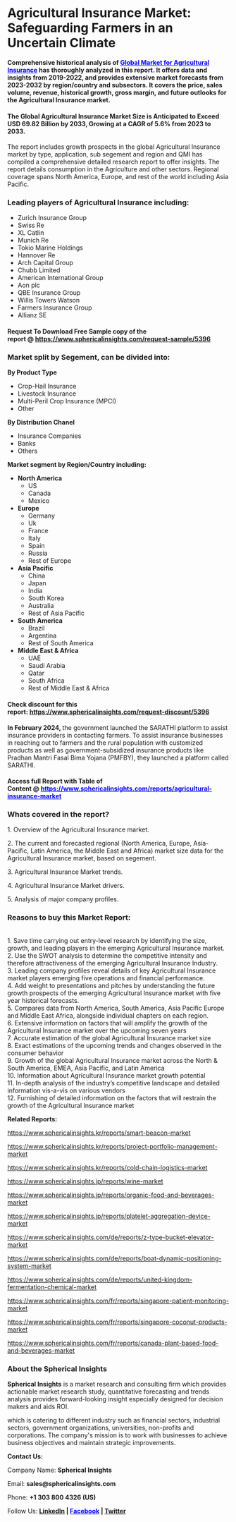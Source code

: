 <h1>Agricultural Insurance Market: Safeguarding Farmers in an Uncertain Climate</h1>
<div class="content-body__detail">
<section id="section_0" class="entry fr-view">
<p><strong>Comprehensive historical analysis of&nbsp;<span style="color: #0000ff;"><a style="color: #0000ff;" href="https://www.sphericalinsights.com/reports/agricultural-insurance-market" target="_blank" rel="noopener">Global Market for Agricultural Insurance</a></span>&nbsp;has thoroughly analyzed in this report. It offers data and insights from 2019-2022, and provides extensive market forecasts from 2023-2032 by region/country and subsectors. It covers the price, sales volume, revenue, historical growth, gross margin, and future outlooks for the Agricultural Insurance market.</strong></p>
<h4><strong>The Global Agricultural Insurance Market Size is Anticipated to Exceed USD 69.82 Billion by 2033, Growing at a CAGR of 5.6% from 2023 to 2033.</strong></h4>
<p>The report includes growth prospects in the global Agricultural Insurance market by type, application, sub segement and region and QMI has compiled a comprehensive detailed research report to offer insights. The report details consumption in the Agriculture and other sectors. Regional coverage spans North America, Europe, and rest of the world including Asia Pacific.</p>
<h3><strong>Leading players of Agricultural Insurance including:</strong></h3>
<ul>
<li>Zurich Insurance Group</li>
<li>Swiss Re</li>
<li>XL Catlin</li>
<li>Munich Re</li>
<li>Tokio Marine Holdings</li>
<li>Hannover Re</li>
<li>Arch Capital Group</li>
<li>Chubb Limited</li>
<li>American International Group</li>
<li>Aon plc</li>
<li>QBE Insurance Group</li>
<li>Willis Towers Watson</li>
<li>Farmers Insurance Group</li>
<li>Allianz SE</li>
</ul>
<h4>Request To Download Free Sample copy of the report&nbsp;@&nbsp;<a href="https://www.sphericalinsights.com/request-sample/5396" target="_blank" rel="noopener">https://www.sphericalinsights.com/request-sample/5396</a></h4>
<h3><strong>Market split by Segement, can be divided into:</strong></h3>
<p><strong>By Product Type</strong></p>
<ul>
<li>Crop-Hail Insurance</li>
<li>Livestock Insurance</li>
<li>Multi-Peril Crop Insurance (MPCI)</li>
<li>Other</li>
</ul>
<p><strong>By Distribution Chanel</strong></p>
<ul>
<li>Insurance Companies</li>
<li>Banks</li>
<li>Others</li>
</ul>
<p><strong>Market segment by Region/Country including:</strong></p>
<ul>
<li><strong>North America</strong>
<ul>
<li>US</li>
<li>Canada</li>
<li>Mexico</li>
</ul>
</li>
<li><strong>Europe</strong>
<ul>
<li>Germany</li>
<li>Uk</li>
<li>France</li>
<li>Italy</li>
<li>Spain</li>
<li>Russia</li>
<li>Rest of Europe</li>
</ul>
</li>
<li><strong>Asia Pacific</strong>
<ul>
<li>China</li>
<li>Japan</li>
<li>India</li>
<li>South Korea</li>
<li>Australia</li>
<li>Rest of Asia Pacific</li>
</ul>
</li>
<li><strong>South America</strong>
<ul>
<li>Brazil</li>
<li>Argentina</li>
<li>Rest of South America</li>
</ul>
</li>
<li><strong>Middle East &amp; Africa</strong>
<ul>
<li>UAE</li>
<li>Saudi Arabia</li>
<li>Qatar</li>
<li>South Africa</li>
<li>Rest of Middle East &amp; Africa</li>
</ul>
</li>
</ul>
<h4>Check discount for this report:&nbsp;<a href="https://www.sphericalinsights.com/request-discount/5396" target="_blank" rel="noopener">https://www.sphericalinsights.com/request-discount/5396</a></h4>
<p><strong>In February 2024,&nbsp;</strong>the&nbsp;government launched the SARATHI platform to assist insurance providers in contacting farmers. To assist insurance businesses in reaching out to farmers and the rural population with customized products as well as government-subsidized insurance products like Pradhan Mantri Fasal Bima Yojana (PMFBY), they launched a platform called SARATHI.</p>
<h4>Access full Report with Table of Content&nbsp;@&nbsp;<span style="color: #0000ff;"><a style="color: #0000ff;" href="https://www.sphericalinsights.com/reports/agricultural-insurance-market" target="_blank" rel="noopener">https://www.sphericalinsights.com/reports/agricultural-insurance-market</a></span></h4>
<h3><strong>Whats covered in the report?</strong></h3>
<p>1. Overview of the Agricultural Insurance market.</p>
<p>2. The current and forecasted regional (North America, Europe, Asia-Pacific, Latin America, the Middle East and Africa) market size data for the Agricultural Insurance market, based on segement.</p>
<p>3. Agricultural Insurance Market trends.</p>
<p>4. Agricultural Insurance Market drivers.</p>
<p>5. Analysis of major company profiles.</p>
<h3><strong>Reasons to buy this Market Report:</strong></h3>
<p><br />1. Save time carrying out entry-level research by identifying the size, growth, and leading players in the emerging Agricultural Insurance market.<br />2. Use the SWOT analysis to determine the competitive intensity and therefore attractiveness of the emerging Agricultural Insurance Industry.<br />3. Leading company profiles reveal details of key Agricultural Insurance market players emerging five operations and financial performance.<br />4. Add weight to presentations and pitches by understanding the future growth prospects of the emerging Agricultural Insurance market with five year historical forecasts.<br />5. Compares data from North America, South America, Asia Pacific Europe and Middle East Africa, alongside individual chapters on each region.<br />6. Extensive information on factors that will amplify the growth of the Agricultural Insurance market over the upcoming seven years<br />7. Accurate estimation of the global Agricultural Insurance market size<br />8. Exact estimations of the upcoming trends and changes observed in the consumer behavior<br />9. Growth of the global Agricultural Insurance market across the North &amp; South America, EMEA, Asia Pacific, and Latin America<br />10. Information about Agricultural Insurance market growth potential<br />11. In-depth analysis of the industry&rsquo;s competitive landscape and detailed information vis-a-vis on various vendors<br />12. Furnishing of detailed information on the factors that will restrain the growth of the Agricultural Insurance market</p>
<p><strong>Related Reports:&nbsp;</strong></p>
<p><a href="https://www.sphericalinsights.kr/reports/smart-beacon-market">https://www.sphericalinsights.kr/reports/smart-beacon-market</a></p>
<p><a href="https://www.sphericalinsights.kr/reports/project-portfolio-management-market">https://www.sphericalinsights.kr/reports/project-portfolio-management-market</a>&nbsp;</p>
<p><a href="https://www.sphericalinsights.kr/reports/cold-chain-logistics-market">https://www.sphericalinsights.kr/reports/cold-chain-logistics-market</a></p>
<p><a href="https://www.sphericalinsights.jp/reports/wine-market">https://www.sphericalinsights.jp/reports/wine-market</a></p>
<p><a href="https://www.sphericalinsights.jp/reports/organic-food-and-beverages-market">https://www.sphericalinsights.jp/reports/organic-food-and-beverages-market</a></p>
<p><a href="https://www.sphericalinsights.jp/reports/platelet-aggregation-device-market">https://www.sphericalinsights.jp/reports/platelet-aggregation-device-market</a></p>
<p><a href="https://www.sphericalinsights.com/de/reports/z-type-bucket-elevator-market">https://www.sphericalinsights.com/de/reports/z-type-bucket-elevator-market</a></p>
<p><a href="https://www.sphericalinsights.com/de/reports/boat-dynamic-positioning-system-market">https://www.sphericalinsights.com/de/reports/boat-dynamic-positioning-system-market</a></p>
<p><a href="https://www.sphericalinsights.com/de/reports/united-kingdom-fermentation-chemical-market">https://www.sphericalinsights.com/de/reports/united-kingdom-fermentation-chemical-market</a></p>
<p><a href="https://www.sphericalinsights.com/fr/reports/singapore-patient-monitoring-market">https://www.sphericalinsights.com/fr/reports/singapore-patient-monitoring-market</a></p>
<p><a href="https://www.sphericalinsights.com/fr/reports/singapore-coconut-products-market">https://www.sphericalinsights.com/fr/reports/singapore-coconut-products-market</a></p>
<p><a href="https://www.sphericalinsights.com/fr/reports/canada-plant-based-food-and-beverages-market">https://www.sphericalinsights.com/fr/reports/canada-plant-based-food-and-beverages-market</a></p>
<h3><strong>About the Spherical Insights</strong></h3>
<p><strong>Spherical Insights</strong>&nbsp;is a market research and consulting firm which provides actionable market research study, quantitative forecasting and trends analysis provides forward-looking insight especially designed for decision makers and aids ROI.</p>
<p>which is catering to different industry such as financial sectors, industrial sectors, government organizations, universities, non-profits and corporations. The company's mission is to work with businesses to achieve business objectives and maintain strategic improvements.</p>
<p><strong>Contact Us:</strong></p>
<p>Company Name:&nbsp;<strong>Spherical Insights</strong></p>
<p>Email:&nbsp;<strong>sales@sphericalinsights.com</strong></p>
<p>Phone:&nbsp;<strong>+1 303 800 4326 (US)</strong></p>
<p>Follow Us:&nbsp;<strong><a href="https://www.linkedin.com/company/spherical-insight/"><u>LinkedIn</u></a>&nbsp;|&nbsp;<span style="color: #0000ff;"><a style="color: #0000ff;" href="https://www.facebook.com/sphericalinsights22"><u>Facebook</u></a>&nbsp;</span>|&nbsp;<a href="https://twitter.com/SInsights_US"><u>Twitter</u></a></strong></p>
<div class="clear">&nbsp;</div>
</section>
</div>
